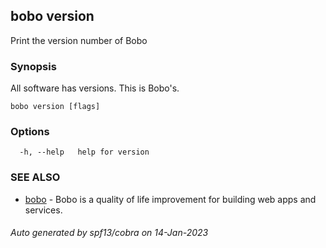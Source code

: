 ## bobo version

Print the version number of Bobo

### Synopsis

All software has versions. This is Bobo's.

```
bobo version [flags]
```

### Options

```
  -h, --help   help for version
```

### SEE ALSO

* [bobo](bobo.md)	 - Bobo is a quality of life improvement for building web apps and services.

###### Auto generated by spf13/cobra on 14-Jan-2023
